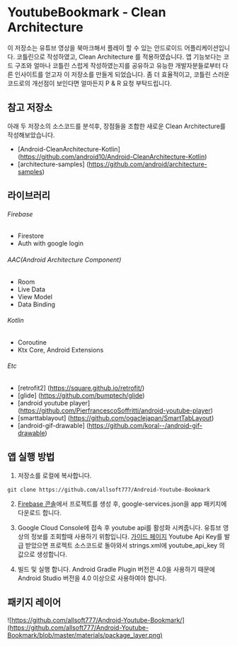# YoutubeBookmark - Clean Architecture
이 저장소는 유튜브 영상을 북마크해서 플레이 할 수 있는 안드로이드 어플리케이션입니다. 코틀린으로 작성하였고, Clean Architecture 를 적용하였습니다.
앱 기능보다는 코드 구조와 얼마나 코틀린 스럽게 작성하였는지를 공유하고 유능한 개발자분들로부터 다른 인사이트를 얻고자 이 저장소를 만들게 되었습니다.
좀 더 효율적이고, 코틀린 스러운 코드로의 개선점이 보인다면 얼마든지 P & R 요청 부탁드립니다.


## 참고 저장소
아래 두 저장소의 소스코드를 분석후, 장점들을 조합한 새로운 Clean Architecture를 작성해보았습니다.

- [Android-CleanArchitecture-Kotlin] (https://github.com/android10/Android-CleanArchitecture-Kotlin)
- [architecture-samples] (https://github.com/android/architecture-samples)


## 라이브러리
###### Firebase
- Firestore
- Auth with google login

###### AAC(Android Architecture Component)
- Room
- Live Data
- View Model
- Data Binding

###### Kotlin
- Coroutine
- Ktx Core, Android Extensions

###### Etc
- [retrofit2] (https://square.github.io/retrofit/)
- [glide] (https://github.com/bumptech/glide)
- [android youtube player] (https://github.com/PierfrancescoSoffritti/android-youtube-player)
- [smarttablayout] (https://github.com/ogaclejapan/SmartTabLayout)
- [android-gif-drawable] (https://github.com/koral--/android-gif-drawable)


## 앱 실행 방법
1. 저장소를 로컬에 복사합니다.
```
git clone https://github.com/allsoft777/Android-Youtube-Bookmark
```

2. [Firebase 콘솔](https://console.firebase.google.com/)에서 프로젝트를 생성 후, google-services.json을 app 패키지에 다운로드 합니다.

3. Google Cloud Console에 접속 후 youtube api를 활성화 시켜줍니다.
   유튜브 영상의 정보를 조회할때 사용하기 위함입니다.
   [가이드 페이지](https://developers.google.com/youtube/v3/getting-started?hl=ko)
   Youtube Api Key를 발급 받았으면 프로젝트 소스코드로 돌아와서 strings.xml에 youtube_api_key 의 값으로 생성합니다.
   
4. 빌드 및 실행 합니다. Android Gradle Plugin 버전은 4.0을 사용하기 때문에 Android Studio 버전을 4.0 이상으로 사용하여야 합니다.


## 패키지 레이어
![https://github.com/allsoft777/Android-Youtube-Bookmark/](https://github.com/allsoft777/Android-Youtube-Bookmark/blob/master/materials/package_layer.png)

